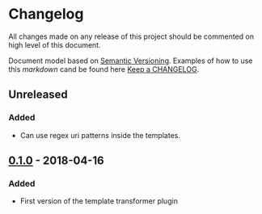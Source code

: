 # Changelog

All changes made on any release of this project should be commented on high level of this document.

Document model based on [Semantic Versioning](http://semver.org/).
Examples of how to use this _markdown_ cand be found here [Keep a CHANGELOG](http://keepachangelog.com/).

## Unreleased
### Added
- Can use regex uri patterns inside the templates.

## [0.1.0](https://github.com/stone-payments/kong-middlewares/tree/v0.1.0) - 2018-04-16
### Added
- First version of the template transformer plugin

